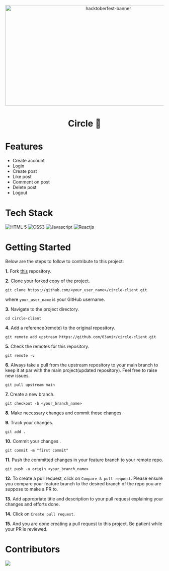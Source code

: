<p align="center">
   <img src="https://tipseason.com/assets/images/hacktoberfest-banner.jpg" alt="hacktoberfest-banner" width="640" height="320" />
</p>

<div id="top"></div>
<h1 align="center"> Circle 🔘 </h1>

# Features

- Create account
- Login 
- Create post
- Like post
- Comment on post
- Delete post 
- Logout

# Tech Stack 

  ![HTML 5](https://img.shields.io/badge/HTML5-E34F26?style=for-the-badge&logo=html5&logoColor=white)
  ![CSS3](https://img.shields.io/badge/CSS3-1572B6?style=for-the-badge&logo=css3&logoColor=white)
  ![Javascript](https://img.shields.io/badge/JavaScript-323330?style=for-the-badge&logo=javascript&logoColor=F7DF1E)
  ![Reactjs](https://img.shields.io/badge/React-20232A?style=for-the-badge&logo=react&logoColor=61DAFB)

  
# Getting Started

Below are the steps to follow to contribute to this project:

**1.** Fork [this](https://github.com/03amir/circle-client) repository.

**2.** Clone your forked copy of the project.

```
git clone https://github.com/<your_user_name>/circle-client.git
```

where `your_user_name` is your GitHub username.

**3.** Navigate to the project directory.

```
cd circle-client
```

**4.** Add a reference(remote) to the original repository.

```
git remote add upstream https://github.com/03amir/circle-client.git
```

**5.** Check the remotes for this repository.

```
git remote -v
```

**6.** Always take a pull from the upstream repository to your main branch to keep it at par with the main project(updated repository). Feel free to raise new issues.

```
git pull upstream main
```

**7.** Create a new branch.

```
git checkout -b <your_branch_name>
```

**8.** Make necessary changes and commit those changes

**9.** Track your changes.

```
git add .
```

**10.** Commit your changes .

```
git commit -m "first commit"
```

**11.** Push the committed changes in your feature branch to your remote repo.

```
git push -u origin <your_branch_name>
```

**12.** To create a pull request, click on `Compare & pull request`. Please ensure you compare your feature branch to the desired branch of the repo you are suppose to make a PR to.

**13.** Add appropriate title and description to your pull request explaining your changes and efforts done.

**14.** Click on `Create pull request`.

**15.** And you are done creating a pull request to this project. Be patient while your PR is reviewed.


# Contributors

<a href="https://github.com/03amir/circle-client/graphs/contributors">
  <img src="https://contrib.rocks/image?repo=03amir/circle-client" />
</a>
